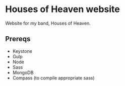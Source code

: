 # Houses of Heaven website

Website for my band, Houses of Heaven.

## Prereqs

- Keystone
- Gulp
- Node
- Sass
- MongoDB
- Compass (to compile appropriate sass)
